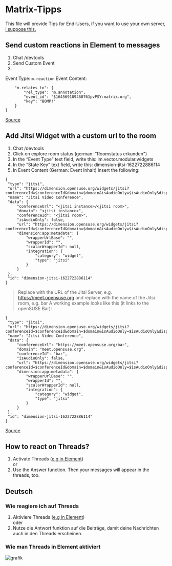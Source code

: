 # Matrix-Tipps
This file will provide Tips for End-Users, if you want to use your own server, [i suppose this.](server-tips.md) 

## Send custom reactions in Element to messages 
1. Chat /devtools
2. Send Custom Event
3. 
Event Type: `m.reaction`
Event Content: 
```{
    "m.relates_to": {
        "rel_type": "m.annotation",
        "event_id": "$164569109460761pvPSY:matrix.org",
        "key": "BOMP!"
    }
}
```
[Source](https://www.natrius.eu/dokuwiki/doku.php?id=digital:server:matrixsynapsemisc&s%5B%5D=reaction#send_custom_reactions_to_messages)

## Add Jitsi Widget with a custom url to the room
1. Chat /devtools
2. Click on explore room status (german: "Roomstatus erkunden")
3. In the “Event Type” text field, write this: im.vector.modular.widgets
4. In the “State Key” text field, write this: dimension-jitsi-1622722886114
5. In Event Content (German: Event Inhalt) insert the following:
```
{
 "type": "jitsi",
 "url": "https://dimension.opensuse.org/widgets/jitsi?conferenceId=$conferenceId&domain=$domain&isAudioOnly=$isAudioOnly&displayName=$matrix_display_name&avatarUrl=$matrix_avatar_url&userId=$matrix_user_id",
 "name": "Jitsi Video Conference",
 "data": {
     "conferenceUrl": "<jitsi instance>/<jitsi room>",
     "domain": "<jitsi instance>",
     "conferenceId": "<jitsi room>",
     "isAudioOnly": false,
     "url": "https://dimension.opensuse.org/widgets/jitsi?conferenceId=$conferenceId&domain=$domain&isAudioOnly=$isAudioOnly&displayName=$matrix_display_name&avatarUrl=$matrix_avatar_url&userId=$matrix_user_id",
     "dimension:app:metadata": {
         "wrapperUrlBase": "",
         "wrapperId": "",
         "scalarWrapperId": null,
         "integration": {
             "category": "widget",
             "type": "jitsi"
         }
     }
 },
 "id": "dimension-jitsi-1622722886114"
}
```
> Replace <jitsi instance> with the URL of the Jitsi Server, e.g. https://meet.opensuse.org and replace <jitsi room> with the name of the Jitsi room, e.g. bar A working example looks like this (it links to the openSUSE Bar):
```
{
 "type": "jitsi",
 "url": "https://dimension.opensuse.org/widgets/jitsi?conferenceId=$conferenceId&domain=$domain&isAudioOnly=$isAudioOnly&displayName=$matrix_display_name&avatarUrl=$matrix_avatar_url&userId=$matrix_user_id",
 "name": "Jitsi Video Conference",
 "data": {
     "conferenceUrl": "https://meet.opensuse.org/bar",
     "domain": "meet.opensuse.org",
     "conferenceId": "bar",
     "isAudioOnly": false,
     "url": "https://dimension.opensuse.org/widgets/jitsi?conferenceId=$conferenceId&domain=$domain&isAudioOnly=$isAudioOnly&displayName=$matrix_display_name&avatarUrl=$matrix_avatar_url&userId=$matrix_user_id",
     "dimension:app:metadata": {
         "wrapperUrlBase": "",
         "wrapperId": "",
         "scalarWrapperId": null,
         "integration": {
             "category": "widget",
             "type": "jitsi"
         }
     }
 },
 "id": "dimension-jitsi-1622722886114"
}
```
[Source](https://blog.karatek.net/2021/06/09/jitsi-bar-magic/)

## How to react on Threads?
1. Activate Threads ([e.g in Element](https://user-images.githubusercontent.com/30293477/169691217-7be8bd74-e9c1-4c9c-9ee4-7e2f838f162d.png))   
or
2. Use the Answer function. Then your messages will appear in the threads, too.


## Deutsch
### Wie reagiere ich auf Threads
1. Aktiviere Threads ([e.g in Element](https://user-images.githubusercontent.com/30293477/169691217-7be8bd74-e9c1-4c9c-9ee4-7e2f838f162d.png))   
oder
2. Nutze die Antwort funktion auf die Beiträge, damit deine Nachrichten auch in den Threads erscheinen.

### Wie man Threads in Element aktiviert
![grafik](https://user-images.githubusercontent.com/30293477/169691217-7be8bd74-e9c1-4c9c-9ee4-7e2f838f162d.png)
